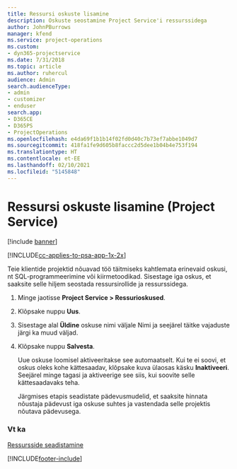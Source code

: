 ```yaml
---
title: Ressursi oskuste lisamine
description: Oskuste seostamine Project Service'i ressurssidega
author: JohnPBurrows
manager: kfend
ms.service: project-operations
ms.custom:
- dyn365-projectservice
ms.date: 7/31/2018
ms.topic: article
ms.author: ruhercul
audience: Admin
search.audienceType:
- admin
- customizer
- enduser
search.app:
- D365CE
- D365PS
- ProjectOperations
ms.openlocfilehash: e4da69f1b1b14f02fd0d40c7b73ef7abbe1049d7
ms.sourcegitcommit: 418fa1fe9d605b8faccc2d5dee1b04b4e753f194
ms.translationtype: HT
ms.contentlocale: et-EE
ms.lasthandoff: 02/10/2021
ms.locfileid: "5145848"
---
```

# <a name="add-resource-skills-project-service"></a>Ressursi oskuste lisamine (Project Service)

[!include [banner](../includes/psa-now-project-operations.md)]

[!INCLUDE[cc-applies-to-psa-app-1x-2x](../includes/cc-applies-to-psa-app-1x-2x.md)]

Teie klientide projektid nõuavad töö täitmiseks kahtlemata erinevaid oskusi, nt SQL-programmeerimine või kiirmetoodikad. Sisestage iga oskus, et saaksite selle hiljem seostada ressursirollide ja ressurssidega.  
  
1. Minge jaotisse **Project Service > Ressurioskused**.  
  
2. Klõpsake nuppu **Uus**.  
  
3. Sisestage alal **Üldine** oskuse nimi väljale Nimi ja seejärel täitke vajaduste järgi ka muud väljad.  
  
4. Klõpsake nuppu **Salvesta**.  
  
   Uue oskuse loomisel aktiveeritakse see automaatselt. Kui te ei soovi, et oskus oleks kohe kättesaadav, klõpsake kuva ülaosas käsku **Inaktiveeri**. Seejärel minge tagasi ja aktiveerige see siis, kui soovite selle kättesaadavaks teha.  
  
   Järgmises etapis seadistate pädevusmudelid, et saaksite hinnata nõustaja pädevust iga oskuse suhtes ja vastendada selle projektis nõutava pädevusega.  
  
### <a name="see-also"></a>Vt ka  
 [Ressursside seadistamine](../psa/set-up-resources.md)


[!INCLUDE[footer-include](../includes/footer-banner.md)]